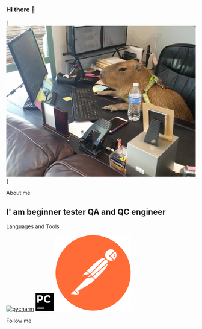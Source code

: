 ### Hi there 👋

[![Header](https://github.com/UIWRTY/UIWRTY/blob/main/assets/1653613466_10-funart-pro-p-krisa-za-kompom-krasivo-foto-10.jpg)]

About me
## I' am beginner tester QA and QC engineer


Languages and Tools

[![pycharm](https://img.shields.io/badge/-Pycharm-C0FF00?style=for-the-badge&logo=pycharm&logoColor=090909)](https://www.jetbrains.com/pycharm/download/#section=windows)
[![pycharm](https://github.com/UIWRTY/UIWRTY/blob/main/assets/pycharm.svg)](https://www.jetbrains.com/pycharm/download/#section=windows)
[![postman](https://github.com/UIWRTY/UIWRTY/blob/main/assets/Postman.png)](https://www.postman.com/downloads/)




Follow me